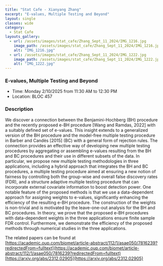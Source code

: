 ```yaml
---
title: "Stat Cafe - Xianyang Zhang"
excerpt: "E-values, Multiple Testing and Beyond"
layout: single
classes: wide
category: 
  - Stat Cafe
layouts_gallery:
  - url: /assets/images/stat_cafe/Zhang_Sept_11_2024/IMG_1216.jpg
    image_path: /assets/images/stat_cafe/Zhang_Sept_11_2024/IMG_1216.jpg
    alt: "IMG_1216.jpg"
  - url: /assets/images/stat_cafe/Zhang_Sept_11_2024/IMG_1222.jpg
    image_path: /assets/images/stat_cafe/Zhang_Sept_11_2024/IMG_1222.jpg
    alt: "IMG_1222.jpg"
---
```


<!--
<img src="https://github.com/tamusgsa/tamusgsa.github.io/blob/master/assets/images/stat_cafe/Zhang_Sept_11_2024/IMG_1221.jpg?raw=true" alt="Header" width="315" style="float: right;"/> 
-->

###  E-values, Multiple Testing and Beyond

- Time: Monday 2/10/2025 from 11:30 AM to 12:30 PM
- Location: BLOC 457

### Description
We discover a connection between the Benjamini-Hochberg (BH) procedure and the recently proposed e-BH procedure [Wang and Ramdas, 2022] with a suitably defined set of e-values. This insight extends to a generalized version of the BH procedure and the model-free multiple testing procedure in Barber and Candès [2015] (BC) with a general form of rejection rules. The connection provides an effective way of developing new multiple testing procedures by aggregating or assembling e-values resulting from the BH and BC procedures and their use in different subsets of the data. In particular, we propose new multiple testing methodologies in three applications, including a hybrid approach that integrates the BH and BC procedures, a multiple testing procedure aimed at ensuring a new notion of fairness by controlling both the group-wise and overall false discovery rates (FDR), and a structure adaptive multiple testing procedure that can incorporate external covariate information to boost detection power. One notable feature of the proposed methods is that we use a data-dependent approach for assigning weights to e-values, significantly enhancing the efficiency of the resulting e-BH procedure. The construction of the weights is non-trivial and is motivated by the leave-one-out analysis for the BH and BC procedures. In theory, we prove that the proposed e-BH procedures with data-dependent weights in the three applications ensure finite sample FDR control. Furthermore, we demonstrate the efficiency of the proposed methods through numerical studies in the three applications.

The related papers can be found at 
[https://academic.oup.com/biomet/article-abstract/112/1/asae050/7816239?redirectedFrom=fulltext](https://academic.oup.com/biomet/article-abstract/112/1/asae050/7816239?redirectedFrom=fulltext)
[https://arxiv.org/abs/2312.02905](https://arxiv.org/abs/2312.02905)

<!--
### Presentation
<iframe src="https://drive.google.com/file/d/1tN9MfS-UIcedYkMafjpg1VxsRcSM0t8T/preview" width="640" height="480" allow="autoplay"></iframe>
-->

<!-- ### Recording -->

<!--
### Gallery

{% include gallery id="layouts_gallery" %}
-->

